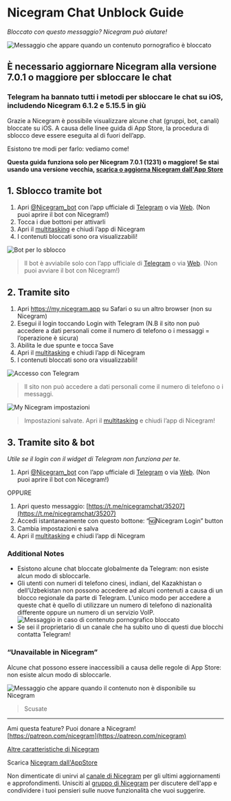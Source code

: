 # Nicegram Chat Unblock Guide

_Bloccato con questo messaggio? Nicegram può aiutare!_

![Messaggio che appare quando un contenuto pornografico è bloccato](images/ChannelBlockedPornBubble.png)

## È necessario aggiornare Nicegram alla versione 7.0.1 o maggiore per sbloccare le chat

### Telegram ha bannato tutti i metodi per sbloccare le chat su iOS, includendo Nicegram 6.1.2 e 5.15.5 in giù

Grazie a Nicegram è possibile visualizzare alcune chat (gruppi, bot, canali) bloccate su iOS.
A causa delle linee guida di App Store, la procedura di sblocco deve essere eseguita al di fuori dell’app.

Esistono tre modi per farlo: vediamo come!

**Questa guida funziona solo per Nicegram 7.0.1 (1231) o maggiore! Se stai usando una versione vecchia, [scarica o aggiorna Nicegram dall'App Store](https://itunes.apple.com/app/id1457369322)**

## 1. Sblocco tramite bot

1. Apri [@Nicegram_bot](https://t.me/nicegram_bot) con l’app ufficiale di [Telegram](https://apps.apple.com/us/app/telegram-messenger/id686449807?uo=4) o via [Web](https://web.telegram.org/). (Non puoi aprire il bot con Nicegram!)
2. Tocca i due bottoni per attivarli
3. Apri il [multitasking](https://support.apple.com/it-it/HT202070) e chiudi l’app di Nicegram
4. I contenuti bloccati sono ora visualizzabili!

![Bot per lo sblocco](images/UnlockBot.png)

> Il bot è avviabile solo con l’app ufficiale di [Telegram](https://apps.apple.com/us/app/telegram-messenger/id686449807?uo=4) o via [Web](https://web.telegram.org/). (Non puoi avviare il bot con Nicegram!)

## 2. Tramite sito

1. Apri <https://my.nicegram.app> su Safari o su un altro browser (non su Nicegram)
2. Esegui il login toccando Login with Telegram (N.B il sito non può accedere a dati personali come il numero di telefono o i messaggi = l’operazione è sicura)
3. Abilita le due spunte e tocca Save
4. Apri il [multitasking](https://support.apple.com/it-it/HT202070) e chiudi l’app di Nicegram
5. I contenuti bloccati sono ora visualizzabili!

![Accesso con Telegram](images/LoginTelegramAuth.png)

> Il sito non può accedere a dati personali come il numero di telefono o i messaggi.

![My Nicegram impostazioni](images/MyNicegramAppSettings.png)

> Impostazioni salvate. Apri il [multitasking](https://support.apple.com/it-it/HT202070) e chiudi l’app di Nicegram!

## 3. Tramite sito & bot

_Utile se il login con il widget di Telegram non funziona per te._

1. Apri [@Nicegram_bot](https://t.me/nicegram_bot) con l’app ufficiale di [Telegram](https://apps.apple.com/us/app/telegram-messenger/id686449807?uo=4) o via [Web](https://web.telegram.org/). (Non puoi aprire il bot con Nicegram!)

OPPURE

1. Apri questo messaggio: [https://t.me/nicegramchat/35207](https://t.me/nicegramchat/35207)
2. Accedi istantaneamente con questo bottone: “🆖Nicegram Login” button
3. Cambia impostazioni e salva
4. Apri il [multitasking](https://support.apple.com/it-it/HT202070) e chiudi l’app di Nicegram

### Additional Notes

* Esistono alcune chat bloccate globalmente da Telegram: non esiste alcun modo di sbloccarle.
* Gli utenti con numeri di telefono cinesi, indiani, del Kazakhistan o dell’Uzbekistan non possono accedere ad alcuni contenuti a causa di un blocco regionale da parte di Telegram. L’unico modo per accedere a queste chat è quello di utilizzare un numero di telefono di nazionalità differente oppure un numero di un servizio VoIP.
 ![Messaggio in caso di contenuto pornografico bloccato](images/ChannelBlockedPornMessage.png)
* Se sei il proprietario di un canale che ha subito uno di questi due blocchi contatta Telegram!

### “Unavailable in Nicegram”

Alcune chat possono essere inaccessibili a causa delle regole di App Store: non esiste alcun modo di sbloccarle.

![Messaggio che appare quando il contenuto non è disponibile su Nicegram](images/UnavailableInNicegram.png)

> Scusate

* * *

Ami questa feature? Puoi donare a Nicegram! [https://patreon.com/nicegram](https://patreon.com/nicegram)

[Altre caratteristiche di Nicegram](/it/features)

Scarica [Nicegram dall'AppStore](https://itunes.apple.com/app/id1457369322)

Non dimenticate di unirvi al [canale di Nicegram](https://t.me/nicegramapp) per gli ultimi aggiornamenti e approfondimenti. Unisciti al [gruppo di Nicegram](https://t.me/nicegram_it) per discutere dell'app e condividere i tuoi pensieri sulle nuove funzionalità che vuoi suggerire.
